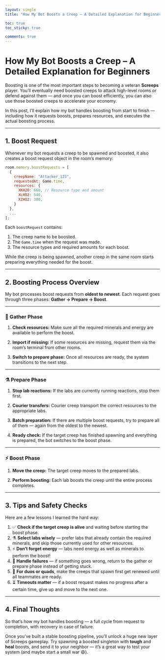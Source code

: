 ```yaml
---
layout: single
title: "How My Bot Boosts a Creep – A Detailed Explanation for Beginners"

toc: true
toc_sticky: true

comments: true
---
```


# How My Bot Boosts a Creep – A Detailed Explanation for Beginners

Boosting is one of the most important steps to becoming a veteran **Screeps** player. You’ll eventually need boosted creeps to attack high-level rooms or defend against them — and once you can boost efficiently, you can also use those boosted creeps to accelerate your economy.

In this post, I’ll explain how my bot handles boosting from start to finish — including how it requests boosts, prepares resources, and executes the actual boosting process.

---

## 1. Boost Request

Whenever my bot requests a creep to be spawned and boosted, it also creates a boost request object in the room’s memory:

```js
room.memory.boostRequests = [
  {
    creepName: "Attacker_123",
    requestedAt: Game.time,
    resources: {
      XKH2O: 660, // Resource type and amount
      XLHO2: 540,
      XZHO2: 300,
    }
  },
  ...
];
````

Each `boostRequest` contains:

1. The creep name to be boosted.
2. The `Game.time` when the request was made.
3. The resource types and required amounts for each boost.

While the creep is being spawned, another creep in the same room starts preparing everything needed for the boost.

---

## 2. Boosting Process Overview

My bot processes boost requests from **oldest to newest**.
Each request goes through three phases: **Gather → Prepare → Boost**.

---

### 🧺 Gather Phase

1. **Check resources:**
   Make sure all the required minerals and energy are available to perform the boost.

2. **Import if missing:**
   If some resources are missing, request them via the room’s terminal from other rooms.

3. **Switch to prepare phase:**
   Once all resources are ready, the system transitions to the next step.

---

### ⚗️ Prepare Phase

1. **Stop lab reactions:**
   If the labs are currently running reactions, stop them first.

2. **Courier transfers:**
   Courier creep transport the correct resources to the appropriate labs.

3. **Batch preparation:**
   If there are multiple boost requests, try to prepare all of them — again from the oldest to the newest.

4. **Ready check:**
   If the target creep has finished spawning and everything is prepared, the bot switches to the boost phase.

---

### ⚡ Boost Phase

1. **Move the creep:**
   The target creep moves to the prepared labs.

2. **Perform boosting:**
   Each lab boosts the creep until the entire process completes.

---

## 3. Tips and Safety Checks

Here are a few lessons I learned the hard way:

1. ✅ **Check if the target creep is alive** and waiting before starting the boost phase.
2. ⚗️ **Select labs wisely** — prefer labs that already contain the required minerals, and skip those currently used for other resources.
3. ⚡ **Don’t forget energy** — labs need energy as well as minerals to perform the boost!
4. 🔄 **Handle failures** — if something goes wrong, return to the gather or prepare phase instead of getting stuck.
5. 🤝 **For duos or quads**, make the creeps that spawn first get renewed until all teammates are ready.
6. ⏳ **Timeouts matter** — if a boost request makes no progress after a certain time, give up and move to the next one.

---

## 4. Final Thoughts

So that’s how my bot handles boosting — a full cycle from request to completion, with recovery in case of failure.

Once you’ve built a stable boosting pipeline, you’ll unlock a huge new layer of Screeps gameplay.
Try spawning a boosted singleton with **tough** and **heal** boosts, and send it to your neighbor — it’s a great way to test your system (and maybe start a small war 😄).

